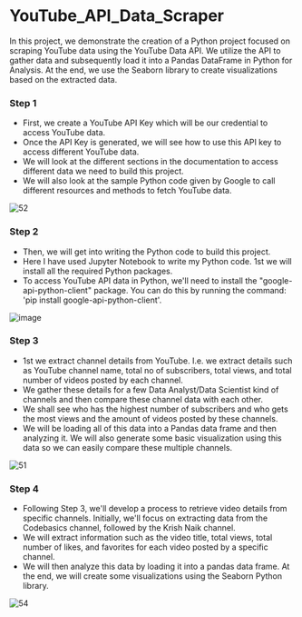 # YouTube_API_Data_Scraper

In this project, we demonstrate the creation of a Python project focused on scraping YouTube data using the YouTube Data API. We utilize the API to gather data and subsequently load it into a Pandas DataFrame in Python for Analysis. At the end, we use the Seaborn library to create visualizations based on the extracted data.


<h3>Step 1</h3>

- First, we create a YouTube API Key which will be our credential to access YouTube data.
- Once the API Key is generated, we will see how to use this API key to access different YouTube data.
- We will look at the different sections in the documentation to access different data we need to build this project.
- We will also look at the sample Python code given by Google to call different resources and methods to fetch YouTube data.
  

![52](https://github.com/akhilkn27/Python_Project_for_Scraping_YouTube_Using_the_YouTube_Data_API/assets/121345663/0f9b0db2-81a9-486a-bcbf-d87110589fc0)


<h3>Step 2</h3>

- Then, we will get into writing the Python code to build this project. 
- Here I have used Jupyter Notebook to write my Python code. 1st we will install all the required Python packages.
- To access YouTube API data in Python, we'll need to install the "google-api-python-client" package. You can do this by running the command: 'pip install google-api-python-client'.


![image](https://github.com/akhilkn27/YouTube_API_Data_Scraper/assets/121345663/f7a9b437-8516-4739-931a-491d528150e5)

  
<h3>Step 3</h3>

- 1st we extract channel details from YouTube. I.e. we extract details such as YouTube channel name, total no of subscribers, total views, and total number of videos posted by each channel.
- We gather these details for a few Data Analyst/Data Scientist kind of channels and then compare these channel data with each other.
- We shall see who has the highest number of subscribers and who gets the most views and the amount of videos posted by these channels.
- We will be loading all of this data into a Pandas data frame and then analyzing it. We will also generate some basic visualization using this data so we can easily compare these multiple channels.


![51](https://github.com/akhilkn27/Python_Project_for_Scraping_YouTube_Using_the_YouTube_Data_API/assets/121345663/a46c4987-6972-4403-92e8-6260775fc695)


<h3>Step 4</h3>

- Following Step 3, we'll develop a process to retrieve video details from specific channels. Initially, we'll focus on extracting data from the Codebasics channel, followed by the Krish Naik channel.
- We will extract information such as the video title, total views, total number of likes, and favorites for each video posted by a specific channel.
- We will then analyze this data by loading it into a pandas data frame. At the end, we will create some visualizations using the Seaborn Python library.

![54](https://github.com/akhilkn27/Python_Project_for_Scraping_YouTube_Using_the_YouTube_Data_API/assets/121345663/758c0957-ae18-4542-8a30-674607e407b3)




